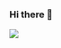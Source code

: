 ### Hi there 👋

<!--
**HIMESH1018/HIMESH1018** is a ✨ _special_ ✨ repository because its `README.md` (this file) appears on your GitHub profile.

Here are some ideas to get you started:

- 🔭 I’m currently working on Mo
- 🌱 I’m currently learning ...
- 👯 I’m looking to collaborate on ...
- 🤔 I’m looking for help with ...
- 💬 Ask me about ...
- 📫 How to reach me: ...
- 😄 Pronouns: ...
- ⚡ Fun fact: ...
-->

<img src= "https://github-readme-stats.vercel.app/api?username=HIMESH1018&&show_icons=true&title_color=000000&icon_color=bb2acf&text_color=daf7dc&bg_color=1515151" >
